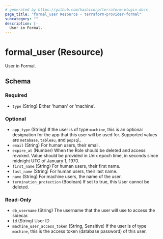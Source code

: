```yaml
---
# generated by https://github.com/hashicorp/terraform-plugin-docs
page_title: "formal_user Resource - terraform-provider-formal"
subcategory: ""
description: |-
  User in Formal.
---
```


# formal_user (Resource)

User in Formal.



<!-- schema generated by tfplugindocs -->
## Schema

### Required

- `type` (String) Either 'human' or 'machine'.

### Optional

- `app_type` (String) If the user is of type `machine`, this is an optional designation for the app that this user will be used for. Supported values are `metabase`, `tableau`, and `popsql`.
- `email` (String) For human users, their email.
- `expire_at` (Number) When the Role should be deleted and access revoked. Value should be provided in Unix epoch time, in seconds since midnight UTC of January 1, 1970.
- `first_name` (String) For human users, their first name.
- `last_name` (String) For human users, their last name.
- `name` (String) For machine users, the name of the user.
- `termination_protection` (Boolean) If set to true, this User cannot be deleted.

### Read-Only

- `db_username` (String) The username that the user will use to access the sidecar.
- `id` (String) User ID
- `machine_user_access_token` (String, Sensitive) If the user is of type `machine`, this is the access token (database password) of this user.
